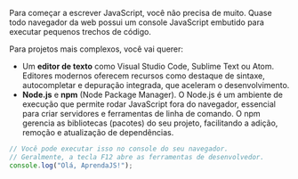 Para começar a escrever JavaScript, você não precisa de muito. Quase todo navegador da web possui um console JavaScript embutido para executar pequenos trechos de código.

Para projetos mais complexos, você vai querer:
- Um **editor de texto** como Visual Studio Code, Sublime Text ou Atom. Editores modernos oferecem recursos como destaque de sintaxe, autocompletar e depuração integrada, que aceleram o desenvolvimento.
- **Node.js** e **npm** (Node Package Manager). O Node.js é um ambiente de execução que permite rodar JavaScript fora do navegador, essencial para criar servidores e ferramentas de linha de comando. O npm gerencia as bibliotecas (pacotes) do seu projeto, facilitando a adição, remoção e atualização de dependências.

```javascript
// Você pode executar isso no console do seu navegador.
// Geralmente, a tecla F12 abre as ferramentas de desenvolvedor.
console.log("Olá, AprendaJS!");
```
